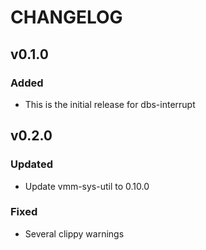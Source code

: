 # CHANGELOG

## v0.1.0

### Added

- This is the initial release for dbs-interrupt


## v0.2.0

### Updated

- Update vmm-sys-util to 0.10.0 

### Fixed

- Several clippy warnings

